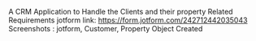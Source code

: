 A CRM Application to Handle the Clients and their property Related Requirements
jotform link: https://form.jotform.com/242712442035043
Screenshots : jotform, Customer, Property Object Created 
